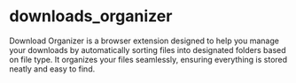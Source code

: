 # downloads_organizer
Download Organizer is a browser extension designed to help you manage your downloads by automatically sorting files into designated folders based on file type. It organizes your files seamlessly, ensuring everything is stored neatly and easy to find.
